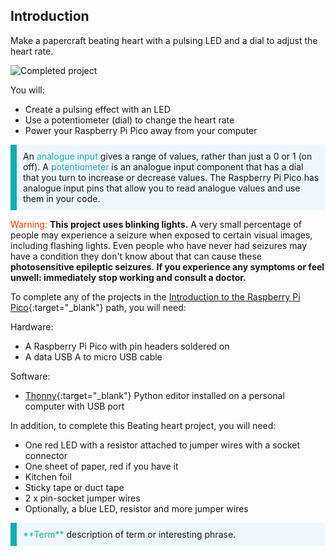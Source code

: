 ## Introduction

Make a papercraft beating heart with a pulsing LED and a dial to adjust the heart rate. 

![Completed project](images/showcase_static.png)

You will:
+ Create a pulsing effect with an LED
+ Use a potentiometer (dial) to change the heart rate 
+ Power your Raspberry Pi Pico away from your computer

<p style="border-left: solid; border-width:10px; border-color: #0faeb0; background-color: aliceblue; padding: 10px;">
An <span style="color: #0faeb0">analogue input</span> gives a range of values, rather than just a 0 or 1 (on off). A <span style="color: #0faeb0">potentiometer</span> is an analogue input component that has a dial that you turn to increase or decrease values. The Raspberry Pi Pico has analogue input pins that allow you to read analogue values and use them in your code. 
</p>

<span style="color: #ff3103">Warning:</span> **This project uses blinking lights.** A very small percentage of people may experience a seizure when exposed to certain visual images, including flashing lights. Even people who have never had seizures may have a condition they don't know about that can cause these **photosensitive epileptic seizures**.
**If you experience any symptoms or feel unwell: immediately stop working and consult a doctor.**

To complete any of the projects in the [Introduction to the Raspberry Pi Pico](https://projects.raspberrypi.org/en/pathways/pico-intro){:target="_blank"} path, you will need:

Hardware:
+ A Raspberry Pi Pico with pin headers soldered on
+ A data USB A to micro USB cable

Software:
+ [Thonny](http://thonny.org){:target="_blank"} Python editor installed on a personal computer with USB port

In addition, to complete this Beating heart project, you will need:
+ One red LED with a resistor attached to jumper wires with a socket connector
+ One sheet of paper, red if you have it
+ Kitchen foil 
+ Sticky tape or duct tape
+ 2 x pin-socket jumper wires
+ Optionally, a blue LED, resistor and more jumper wires

<p style="border-left: solid; border-width:10px; border-color: #0faeb0; background-color: aliceblue; padding: 10px;">
<span style="color: #0faeb0">**Term**</span> description of term or interesting phrase.
</p>

